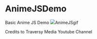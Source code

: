 # AnimeJSDemo
Basic Anime JS Demo
<img src="https://im5.ezgif.com/tmp/ezgif-5-3617aad75a61.gif">AnimeJSgif</img>



























Credits to Traversy Media Youtube Channel
